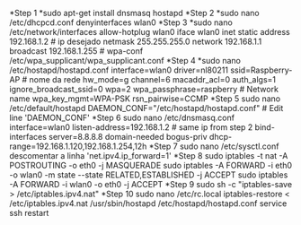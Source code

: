 *Step 1
    *sudo apt-get install dnsmasq hostapd
*Step 2 
	*sudo nano /etc/dhcpcd.conf
		denyinterfaces wlan0
*Step 3 
	*sudo nano /etc/network/interfaces
		allow-hotplug wlan0
		iface wlan0 inet static
		address 192.168.1.2 # ip desejado
		netmask 255.255.255.0
		network 192.168.1.1
		broadcast 192.168.1.255
		# wpa-conf /etc/wpa_supplicant/wpa_supplicant.conf
*Step 4 
    *sudo nano /etc/hostapd/hostapd.conf
        interface=wlan0
        driver=nl80211
        ssid=Raspberry-AP # nome da rede
        hw_mode=g
        channel=6
        macaddr_acl=0
        auth_algs=1
        ignore_broadcast_ssid=0
        wpa=2
        wpa_passphrase=raspberry # Network name
        wpa_key_mgmt=WPA-PSK
        rsn_pairwise=CCMP
*Step 5 
	sudo nano /etc/default/hostapd
		DAEMON_CONF="/etc/hostapd/hostapd.conf" # Edit line 'DAEMON_CONF'
*Step 6 
	sudo nano /etc/dnsmasq.conf
		interface=wlan0
		listen-address=192.168.1.2 # same ip from step 2
		bind-interfaces
		server=8.8.8.8
		domain-needed
		bogus-priv
		dhcp-range=192.168.1.120,192.168.1.254,12h
*Step 7 
	sudo nano /etc/sysctl.conf
		descomentar a linha 'net.ipv4.ip_forward=1'
*Step 8 
	sudo iptables -t nat -A POSTROUTING -o eth0 -j MASQUERADE
	sudo iptables -A FORWARD -i eth0 -o wlan0 -m state --state RELATED,ESTABLISHED -j ACCEPT
	sudo iptables -A FORWARD -i wlan0 -o eth0 -j ACCEPT
*Step 9 
	sudo sh -c "iptables-save > /etc/iptables.ipv4.nat"
*Step 10 
	sudo nano /etc/rc.local
		iptables-restore < /etc/iptables.ipv4.nat
		/usr/sbin/hostapd /etc/hostapd/hostapd.conf
		service ssh restart
